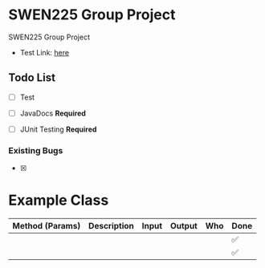 # SWEN225 Group Project

SWEN225 Group Project

- Test Link: [here](https://google.com)


## Todo List
- [ ] Test
- [ ] JavaDocs **Required**
- [ ] JUnit Testing **Required**


### Existing Bugs
- [x] ###


# Example Class

| Method (Params) | Description | Input | Output | Who | Done |
| --------------- | ----------- | ----- | ------ | --- | ---- |
|                 |             |       |        |     | ✅   |
|                 |             |       |        |     | ✅   |
